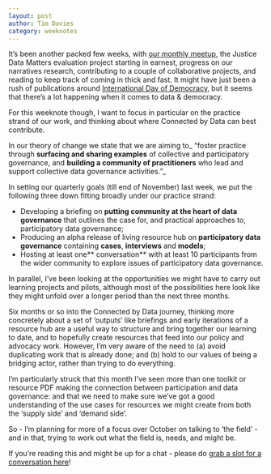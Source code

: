 ```yaml
---
layout: post
author: Tim Davies
category: weeknotes
---
```


It’s been another packed few weeks, with [our monthly meetup](https://twitter.com/ConnectedByData/status/1567200962846113793), the Justice Data Matters evaluation project starting in earnest, progress on our narratives research, contributing to a couple of collaborative projects, and reading to keep track of coming in thick and fast. It might have just been a rush of publications around [International Day of Democracy](https://twitter.com/ConnectedByData/status/1570433245640118272), but it seems that there’s a lot happening when it comes to data & democracy. 

For this weeknote though, I want to focus in particular on the practice strand of our work, and thinking about where Connected by Data can best contribute.

In our theory of change we state that we are aiming to_ “foster practice through **surfacing and sharing examples** of collective and participatory governance, and **building a community of practitioners** who lead and support collective data governance activities.”_

In setting our quarterly goals (till end of November) last week, we put the following three down fitting broadly under our practice strand:

* Developing a briefing on **putting community at the heart of data governance** that outlines the case for, and practical approaches to, participatory data governance;
* Producing an alpha release of living resource hub on **participatory data governance** containing **cases**, **interviews** and **models**;
* Hosting at least one** conversation** with at least 10 participants from the wider community to explore issues of participatory data governance.  

In parallel, I’ve been looking at the opportunities we might have to carry out learning projects and pilots, although most of the possibilities here look like they might unfold over a longer period than the next three months.  

Six months or so into the Connected by Data journey, thinking more concretely about a set of ‘outputs’ like briefings and early iterations of a resource hub are a useful way to structure and bring together our learning to date, and to hopefully create resources that feed into our policy and advocacy work. However, I’m very aware of the need to (a) avoid duplicating work that is already done; and (b) hold to our values of being a bridging actor, rather than trying to do everything. 

I’m particularly struck that this month I’ve seen more than one toolkit or resource PDF making the connection between participation and data governance: and that we need to make sure we’ve got a good understanding of the use cases for resources we might create from both the ‘supply side’ and ‘demand side’. 

So - I’m planning for more of a focus over October on talking to ‘the field’ - and in that, trying to work out what the field is, needs, and might be. 

If you’re reading this and might be up for a chat - please do [grab a slot for a conversation here](https://calendly.com/tim-connected-by-data/participatory-data-governance-conversation?month=2022-10)!